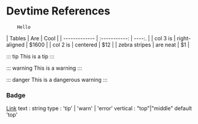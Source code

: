 # Devtime References

```
    Hello
```

| Tables        |      Are      |  Cool |
| ------------- | :-----------: | ----:. |
| col 3 is      | right-aligned | $1600 |
| col 2 is      |   centered    |   $12 |
| zebra stripes |   are neat    |    $1 |

::: tip
This is a tip
:::

::: warning
This is a warning
:::

::: danger
This is a dangerous warning
:::

### Badge <Badge text="beta" type="warn"/> <Badge text="0.10.1+"/>
[Link](https://v0.vuepress.vuejs.org/guide/using-vue.html#badge)
text : string
type : 'tip' | 'warn' | 'error'
vertical : "top"|"middle" default 'top'
